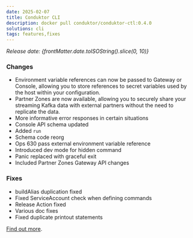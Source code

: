 ```yaml
---
date: 2025-02-07
title: Conduktor CLI
description: docker pull conduktor/conduktor-ctl:0.4.0
solutions: cli
tags: features,fixes
---
```


*Release date: {frontMatter.date.toISOString().slice(0, 10)}*

### Changes
- Environment variable references can now be passed to Gateway or Console, allowing you to store references to secret variables used by the host within your configuration.
- Partner Zones are now available, allowing you to securely share your streaming Kafka data with external partners without the need to replicate the data.
- More informative error responses in certain situations
- Console API schema updated 
- Added `run` 
- Schema code reorg 
- Ops 630 pass external environment variable reference 
- Introduced dev mode for hidden command
- Panic replaced with graceful exit 
- Included Partner Zones Gateway API changes 

### Fixes
- buildAlias duplication fixed 
- Fixed ServiceAccount check when defining commands 
- Release Action fixed
- Various doc fixes
- Fixed duplicate printout statements

[Find out more](https://github.com/conduktor/ctl/releases/tag/v0.4.0).
